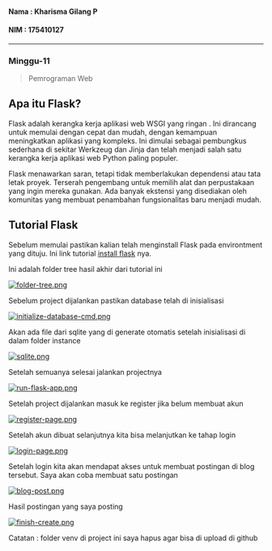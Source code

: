 #### Nama : Kharisma Gilang P
#### NIM : 175410127
---
### Minggu-11
> Pemrograman Web

## Apa itu Flask?

Flask adalah kerangka kerja aplikasi web WSGI yang ringan . Ini dirancang untuk memulai dengan cepat dan mudah, dengan kemampuan meningkatkan aplikasi yang kompleks. Ini dimulai sebagai pembungkus sederhana di sekitar Werkzeug dan Jinja dan telah menjadi salah satu kerangka kerja aplikasi web Python paling populer.

Flask menawarkan saran, tetapi tidak memberlakukan dependensi atau tata letak proyek. Terserah pengembang untuk memilih alat dan perpustakaan yang ingin mereka gunakan. Ada banyak ekstensi yang disediakan oleh komunitas yang membuat penambahan fungsionalitas baru menjadi mudah.

## Tutorial Flask

Sebelum memulai pastikan kalian telah menginstall Flask pada environtment yang dituju. Ini link tutorial [install flask](https://flask.palletsprojects.com/en/1.1.x/installation/) nya.

Ini adalah folder tree hasil akhir dari tutorial ini

[![folder-tree.png](https://i.postimg.cc/63cJMsn6/folder-tree.png)](https://postimg.cc/TLK4P4tB)

Sebelum project dijalankan pastikan database telah di inisialisasi

[![initialize-database-cmd.png](https://i.postimg.cc/63txV671/initialize-database-cmd.png)](https://postimg.cc/p9GSRHJD)

Akan ada file dari sqlite yang di generate otomatis setelah inisialisasi di dalam folder instance

[![sqlite.png](https://i.postimg.cc/Gtp0NMxF/sqlite.png)](https://postimg.cc/mzK61yqk)

Setelah semuanya selesai jalankan projectnya

[![run-flask-app.png](https://i.postimg.cc/Y2XBgHtb/run-flask-app.png)](https://postimg.cc/3WDq5z4v)

Setelah project dijalankan masuk ke register jika belum membuat akun

[![register-page.png](https://i.postimg.cc/SN30Tf29/register-page.png)](https://postimg.cc/rK1YzW9y)

Setelah akun dibuat selanjutnya kita bisa melanjutkan ke tahap login

[![login-page.png](https://i.postimg.cc/3NbMHgtP/login-page.png)](https://postimg.cc/tnPv3VQ5)

Setelah login kita akan mendapat akses untuk membuat postingan di blog tersebut. Saya akan coba membuat satu postingan

[![blog-post.png](https://i.postimg.cc/rpSLtRpr/blog-post.png)](https://postimg.cc/Nyfn3Mms)

Hasil postingan yang saya posting

[![finish-create.png](https://i.postimg.cc/xTcD34CY/finish-create.png)](https://postimg.cc/N5qzgbmP)

Catatan : folder venv di project ini saya hapus agar bisa di upload di github